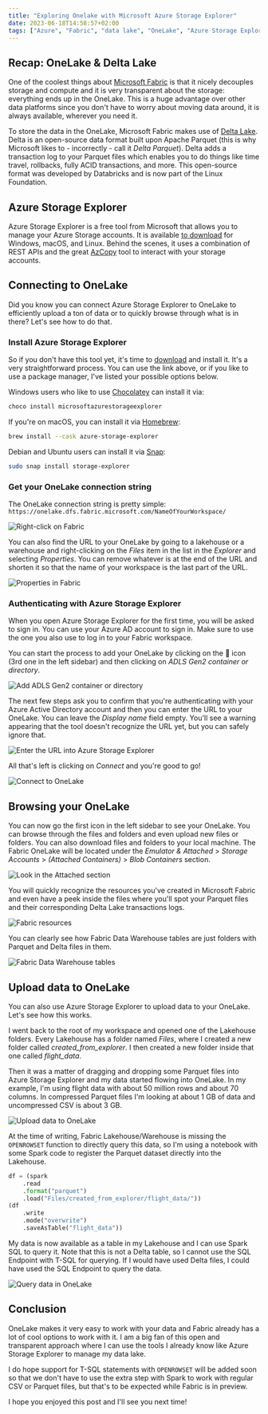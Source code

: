 ```yaml
---
title: "Exploring Onelake with Microsoft Azure Storage Explorer"
date: 2023-06-18T14:58:57+02:00
tags: ["Azure", "Fabric", "data lake", "OneLake", "Azure Storage Explorer", "lakehouse", "Spark", "Microsoft"]
---
```


## Recap: OneLake & Delta Lake

One of the coolest things about [Microsoft Fabric](https://www.microsoft.com/en-us/microsoft-fabric/) is that it nicely decouples storage and compute and it is very transparent about the storage: everything ends up in the OneLake. This is a huge advantage over other data platforms since you don't have to worry about moving data around, it is always available, wherever you need it.

To store the data in the OneLake, Microsoft Fabric makes use of [Delta Lake](https://delta.io). Delta is an open-source data format built upon Apache Parquet (this is why Microsoft likes to - incorrectly - call it *Delta Parquet*). Delta adds a transaction log to your Parquet files which enables you to do things like time travel, rollbacks, fully ACID transactions, and more. This open-source format was developed by Databricks and is now part of the Linux Foundation.

## Azure Storage Explorer

Azure Storage Explorer is a free tool from Microsoft that allows you to manage your Azure Storage accounts. It is available [to download](https://azure.microsoft.com/en-us/products/storage/storage-explorer/) for Windows, macOS, and Linux. Behind the scenes, it uses a combination of REST APIs and the great [AzCopy](https://learn.microsoft.com/en-us/azure/storage/common/storage-use-azcopy-v10) tool to interact with your storage accounts.

## Connecting to OneLake

Did you know you can connect Azure Storage Explorer to OneLake to efficiently upload a ton of data or to quickly browse through what is in there? Let's see how to do that.

### Install Azure Storage Explorer

So if you don't have this tool yet, it's time to [download](https://azure.microsoft.com/en-us/products/storage/storage-explorer/) and install it. It's a very straightforward process. You can use the link above, or if you like to use a package manager, I've listed your possible options below.

Windows users who like to use [Chocolatey](https://chocolatey.org/) can install it via:

```bash
choco install microsoftazurestorageexplorer
```

If you're on macOS, you can install it via [Homebrew](https://brew.sh/):

```bash
brew install --cask azure-storage-explorer
```

Debian and Ubuntu users can install it via [Snap](https://snapcraft.io/azure-storage-explorer):

```bash
sudo snap install storage-explorer
```

### Get your OneLake connection string

The OneLake connection string is pretty simple: `https://onelake.dfs.fabric.microsoft.com/NameOfYourWorkspace/`

![Right-click on Fabric](/img/post/2023/fabric_rightclick.png "Right-click on Fabric")

You can also find the URL to your OneLake by going to a lakehouse or a warehouse and right-clicking on the *Files* item in the list in the *Explorer* and selecting *Properties*. You can remove whatever is at the end of the URL and shorten it so that the name of your workspace is the last part of the URL.

![Properties in Fabric](/img/post/2023/fabric_properties.png "Properties in Fabric")

### Authenticating with Azure Storage Explorer

When you open Azure Storage Explorer for the first time, you will be asked to sign in. You can use your Azure AD account to sign in. Make sure to use the one you also use to log in to your Fabric workspace.

You can start the process to add your OneLake by clicking on the 🔌 icon (3rd one in the left sidebar) and then clicking on *ADLS Gen2 container or directory*.

![Add ADLS Gen2 container or directory](/img/post/2023/explorer_adls.png "Add ADLS Gen2 container or directory")

The next few steps ask you to confirm that you're authenticating with your Azure Active Directory account and then you can enter the URL to your OneLake. You can leave the *Display name* field empty. You'll see a warning appearing that the tool doesn't recognize the URL yet, but you can safely ignore that.

![Enter the URL into Azure Storage Explorer](/img/post/2023/explorer_url.png "Enter the URL into Azure Storage Explorer")

All that's left is clicking on *Connect* and you're good to go!

![Connect to OneLake](/img/post/2023/explorer_connect.png "Connect to OneLake")

## Browsing your OneLake

You can now go the first icon in the left sidebar to see your OneLake. You can browse through the files and folders and even upload new files or folders. You can also download files and folders to your local machine. The Fabric OneLake will be located under the *Emulator & Attached* > *Storage Accounts* > *(Attached Containers)* > *Blob Containers* section.

![Look in the Attached section](/img/post/2023/explorer_attached.png "Look in the Attached section")

You will quickly recognize the resources you've created in Microsoft Fabric and even have a peek inside the files where you'll spot your Parquet files and their corresponding Delta Lake transactions logs.

![Fabric resources](/img/post/2023/fabric_dwh.png "Fabric resources")

You can clearly see how Fabric Data Warehouse tables are just folders with Parquet and Delta files in them.

![Fabric Data Warehouse tables](/img/post/2023/dwh_tables.png "Fabric Data Warehouse tables")

## Upload data to OneLake

You can also use Azure Storage Explorer to upload data to your OneLake. Let's see how this works.

I went back to the root of my workspace and opened one of the Lakehouse folders. Every Lakehouse has a folder named *Files*, where I created a new folder called *created_from_explorer*. I then created a new folder inside that one called *flight_data*.

Then it was a matter of dragging and dropping some Parquet files into Azure Storage Explorer and my data started flowing into OneLake. In my example, I'm using flight data with about 50 million rows and about 70 columns. In compressed Parquet files I'm looking at about 1 GB of data and uncompressed CSV is about 3 GB.

![Upload data to OneLake](/img/post/2023/explorer_upload.png "Upload data to OneLake")

At the time of writing, Fabric Lakehouse/Warehouse is missing the `OPENROWSET` function to directly query this data, so I'm using a notebook with some Spark code to register the Parquet dataset directly into the Lakehouse.

```python
df = (spark
    .read
    .format("parquet")
    .load("Files/created_from_explorer/flight_data/"))
(df
    .write
    .mode("overwrite")
    .saveAsTable("flight_data"))
```

My data is now available as a table in my Lakehouse and I can use Spark SQL to query it. Note that this is not a Delta table, so I cannot use the SQL Endpoint with T-SQL for querying. If I would have used Delta files, I could have used the SQL Endpoint to query the data.

![Query data in OneLake](/img/post/2023/fabric_table.png "Query data in OneLake")

## Conclusion

OneLake makes it very easy to work with your data and Fabric already has a lot of cool options to work with it. I am a big fan of this open and transparent approach where I can use the tools I already know like Azure Storage Explorer to manage my data lake.

I do hope support for T-SQL statements with `OPENROWSET` will be added soon so that we don't have to use the extra step with Spark to work with regular CSV or Parquet files, but that's to be expected while Fabric is in preview.

I hope you enjoyed this post and I'll see you next time!
